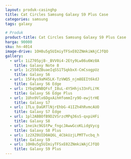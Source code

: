 ```yaml
---
layout: produk-casinghp
title: Cat Circles Samsung Galaxy S9 Plus Case
categories: samsung
tags: galaxy

# Produk
product-title: Cat Circles Samsung Galaxy S9 Plus Case
harga: 90000
sku: hn-4014
image-drive: 1OH8u5g5UImiyTFSxE02ZNmkiWAjCJfQO
gallery:
  - url: 1iZ705pjB-_BVV0i4-2Ety9Lw86u6Wz8A
    title: Galaxy Note 8
  - url: 1c2550ZBuaeIqSS1TSqkbxX-CmCsogpUz
    title: Galaxy S6
  - url: 15F4ys9aM45LK-TzVWQ5_njm8EEIt6kdJ
    title: Galaxy S6 Edge
  - url: 1YbqSWNBQFsf_I8uL-4Y5Hhjs33nFLiYK
    title: Galaxy S6 Edge Plus
  - url: 1Uhn9Vlx6DgxAihHfommIry9O-ewjtrHE
    title: Galaxy S7
  - url: 1TLu_DaGRTlNjrEhbG-41IZh4hRvmcAUO
    title: Galaxy S7 Edge
  - url: 1pl2ABBOfB9D2VSrzcMPq36sS-qxpiHFi
    title: Galaxy S8
  - url: 1neikc9GStPw_fngcJAwwGcoKLidgVycg
    title: Galaxy S8 Plus
  - url: 1z2XZ0UID0AQ6L_4CbkUzjLPMTTvcbq_h
    title: Galaxy S9
  - url: 1OH8u5g5UImiyTFSxE02ZNmkiWAjCJfQO
    title: Galaxy S9 Plus
---
```

